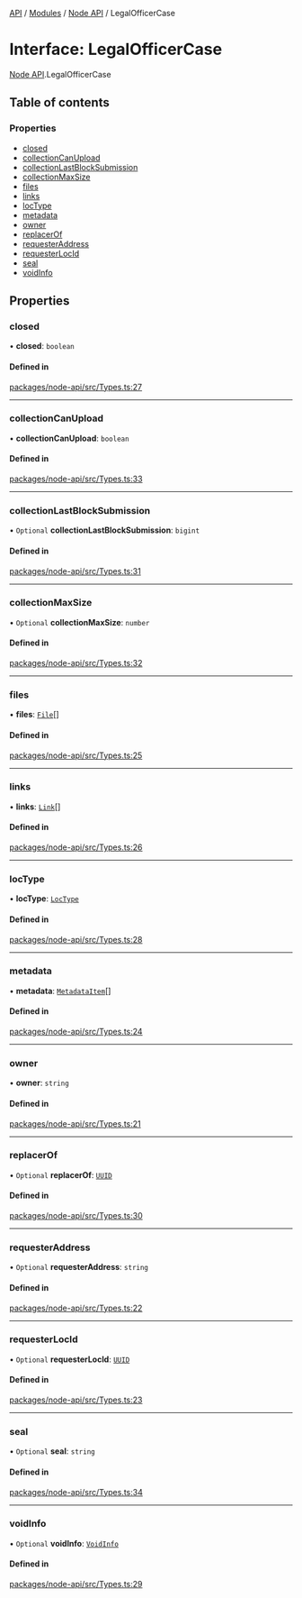 [API](../API.md) / [Modules](../modules.md) / [Node API](../modules/Node_API.md) / LegalOfficerCase

# Interface: LegalOfficerCase

[Node API](../modules/Node_API.md).LegalOfficerCase

## Table of contents

### Properties

- [closed](Node_API.LegalOfficerCase.md#closed)
- [collectionCanUpload](Node_API.LegalOfficerCase.md#collectioncanupload)
- [collectionLastBlockSubmission](Node_API.LegalOfficerCase.md#collectionlastblocksubmission)
- [collectionMaxSize](Node_API.LegalOfficerCase.md#collectionmaxsize)
- [files](Node_API.LegalOfficerCase.md#files)
- [links](Node_API.LegalOfficerCase.md#links)
- [locType](Node_API.LegalOfficerCase.md#loctype)
- [metadata](Node_API.LegalOfficerCase.md#metadata)
- [owner](Node_API.LegalOfficerCase.md#owner)
- [replacerOf](Node_API.LegalOfficerCase.md#replacerof)
- [requesterAddress](Node_API.LegalOfficerCase.md#requesteraddress)
- [requesterLocId](Node_API.LegalOfficerCase.md#requesterlocid)
- [seal](Node_API.LegalOfficerCase.md#seal)
- [voidInfo](Node_API.LegalOfficerCase.md#voidinfo)

## Properties

### closed

• **closed**: `boolean`

#### Defined in

[packages/node-api/src/Types.ts:27](https://github.com/logion-network/logion-api/blob/main/packages/node-api/src/Types.ts#L27)

___

### collectionCanUpload

• **collectionCanUpload**: `boolean`

#### Defined in

[packages/node-api/src/Types.ts:33](https://github.com/logion-network/logion-api/blob/main/packages/node-api/src/Types.ts#L33)

___

### collectionLastBlockSubmission

• `Optional` **collectionLastBlockSubmission**: `bigint`

#### Defined in

[packages/node-api/src/Types.ts:31](https://github.com/logion-network/logion-api/blob/main/packages/node-api/src/Types.ts#L31)

___

### collectionMaxSize

• `Optional` **collectionMaxSize**: `number`

#### Defined in

[packages/node-api/src/Types.ts:32](https://github.com/logion-network/logion-api/blob/main/packages/node-api/src/Types.ts#L32)

___

### files

• **files**: [`File`](Node_API.File.md)[]

#### Defined in

[packages/node-api/src/Types.ts:25](https://github.com/logion-network/logion-api/blob/main/packages/node-api/src/Types.ts#L25)

___

### links

• **links**: [`Link`](Node_API.Link.md)[]

#### Defined in

[packages/node-api/src/Types.ts:26](https://github.com/logion-network/logion-api/blob/main/packages/node-api/src/Types.ts#L26)

___

### locType

• **locType**: [`LocType`](../modules/Node_API.md#loctype)

#### Defined in

[packages/node-api/src/Types.ts:28](https://github.com/logion-network/logion-api/blob/main/packages/node-api/src/Types.ts#L28)

___

### metadata

• **metadata**: [`MetadataItem`](Node_API.MetadataItem.md)[]

#### Defined in

[packages/node-api/src/Types.ts:24](https://github.com/logion-network/logion-api/blob/main/packages/node-api/src/Types.ts#L24)

___

### owner

• **owner**: `string`

#### Defined in

[packages/node-api/src/Types.ts:21](https://github.com/logion-network/logion-api/blob/main/packages/node-api/src/Types.ts#L21)

___

### replacerOf

• `Optional` **replacerOf**: [`UUID`](../classes/Node_API.UUID.md)

#### Defined in

[packages/node-api/src/Types.ts:30](https://github.com/logion-network/logion-api/blob/main/packages/node-api/src/Types.ts#L30)

___

### requesterAddress

• `Optional` **requesterAddress**: `string`

#### Defined in

[packages/node-api/src/Types.ts:22](https://github.com/logion-network/logion-api/blob/main/packages/node-api/src/Types.ts#L22)

___

### requesterLocId

• `Optional` **requesterLocId**: [`UUID`](../classes/Node_API.UUID.md)

#### Defined in

[packages/node-api/src/Types.ts:23](https://github.com/logion-network/logion-api/blob/main/packages/node-api/src/Types.ts#L23)

___

### seal

• `Optional` **seal**: `string`

#### Defined in

[packages/node-api/src/Types.ts:34](https://github.com/logion-network/logion-api/blob/main/packages/node-api/src/Types.ts#L34)

___

### voidInfo

• `Optional` **voidInfo**: [`VoidInfo`](Node_API.VoidInfo.md)

#### Defined in

[packages/node-api/src/Types.ts:29](https://github.com/logion-network/logion-api/blob/main/packages/node-api/src/Types.ts#L29)
